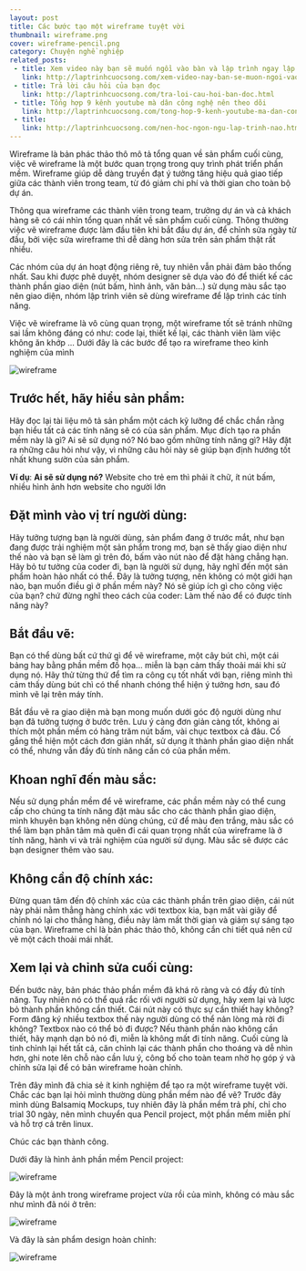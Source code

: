 ```yaml
---
layout: post
title: Các bước tạo một wireframe tuyệt vời
thumbnail: wireframe.png
cover: wireframe-pencil.png
category: Chuyện nghề nghiệp
related_posts:
 - title: Xem video này bạn sẽ muốn ngồi vào bàn và lập trình ngay lập tức
   link: http://laptrinhcuocsong.com/xem-video-nay-ban-se-muon-ngoi-vao-va-lap-trinh-ngay-lap-tuc.html
 - title: Trả lời câu hỏi của bạn đọc
   link: http://laptrinhcuocsong.com/tra-loi-cau-hoi-ban-doc.html
 - title: Tổng hợp 9 kênh youtube mà dân công nghệ nên theo dõi
   link: http://laptrinhcuocsong.com/tong-hop-9-kenh-youtube-ma-dan-cong-nghe-nen-theo-doi.html
 - title:
   link: http://laptrinhcuocsong.com/nen-hoc-ngon-ngu-lap-trinh-nao.html
---
```

Wireframe là bản phác thảo thô mô tả tổng quan về sản phẩm cuối cùng, việc vẽ wireframe là một bước quan trọng trong quy trình phát triển phần mềm. Wireframe giúp dễ dàng truyền đạt ý tưởng tăng hiệu quả giao tiếp giữa các thành viên trong team, từ đó giảm chi phí và thời gian cho toàn bộ dự án.

Thông qua wireframe các thành viên trong team, trưởng dự án và cả khách hàng sẽ có cái nhìn tổng quan nhất về sản phẩm cuối cùng. Thông thường việc vẽ wireframe được làm đầu tiên khi bắt đầu dự án, để chỉnh sửa ngày từ đầu, bởi việc sửa wireframe thì dễ dàng hơn sửa trên sản phẩm thật rất nhiều.

Các nhóm của dự án hoạt động riêng rẽ, tuy nhiên vẫn phải đảm bảo thống nhất. Sau khi được phê duyệt, nhóm designer sẽ dựa vào đó để thiết kế các thành phần giao diện (nút bấm, hình ảnh, văn bản...) sử dụng màu sắc tạo nên giao diện, nhóm lập trình viên sẽ dùng wireframe để lập trình các tính năng.

Việc vẽ wireframe là vô cùng quan trọng, một wireframe tốt sẽ tránh những sai lầm không đáng có như: code lại, thiết kế lại, các thành viên làm việc không ăn khớp ... Dưới đây là các bước để tạo ra wireframe theo kinh nghiệm của mình

![wireframe](images/wireframe-pencil.png)

## Trước hết, hãy hiểu sản phẩm:

Hãy đọc lại tài liệu mô tả sản phẩm một cách kỹ lưỡng để chắc chắn rằng bạn hiểu tất cả các tính năng sẽ có của sản phẩm. Mục đích tạo ra phần mềm này là gì? Ai sẽ sử dụng nó? Nó bao gồm những tính năng gì? Hãy đặt ra những câu hỏi như vậy, vì những câu hỏi này sẽ giúp bạn định hướng tốt nhất khung sườn của sản phẩm.

**Ví dụ**:
**Ai sẽ sử dụng nó?** Website cho trẻ em thì phải ít chữ, ít nút bấm, nhiều hình ảnh hơn website cho người lớn

## Đặt mình vào vị trí người dùng:

Hãy tưởng tượng bạn là người dùng, sản phẩm đang ở trước mắt, như bạn đang được trải nghiệm một sản phẩm trong mơ, bạn sẽ thấy giao diện như thế nào và bạn sẽ làm gì trên đó, bấm vào nút nào để đặt hàng chẳng hạn. Hãy bỏ tư tưởng của coder đi, bạn là người sử dụng, hãy nghĩ đến một sản phẩm hoàn hảo nhất có thể. Đây là tưởng tượng, nên không có một giới hạn nào, bạn muốn điều gì ở phần mềm này? Nó sẽ giúp ích gì cho công việc của bạn? chứ đừng nghĩ theo cách của coder: Làm thế nào để có được tính năng này?

## Bắt đầu vẽ:

Bạn có thể dùng bất cứ thứ gì để vẽ wireframe, một cây bút chì, một cái bảng hay bằng phần mềm đồ họa... miễn là bạn cảm thấy thoải mái khi sử dụng nó. Hãy thử từng thứ để tìm ra công cụ tốt nhất với bạn, riêng mình thì cảm thấy dùng bút chì có thể nhanh chóng thể hiện ý tưởng hơn, sau đó mình vẽ lại trên máy tính.

Bắt đầu vẽ ra giao diện mà bạn mong muốn dưới góc độ người dùng như bạn đã tưởng tượng ở bước trên. Lưu ý càng đơn giản càng tốt, không ai thích một phần mềm có hàng trăm nút bấm, vài chục textbox cả đâu. Cố gắng thể hiện một cách đơn giản nhất, sử dụng ít thành phần giao diện nhất có thể, nhưng vẫn đầy đủ tính năng cần có của phần mềm.

## Khoan nghĩ đến màu sắc:

Nếu sử dụng phần mềm để vẽ wireframe, các phần mềm này có thể cung cấp cho chúng ta tính năng đặt màu sắc cho các thành phần giao diện, mình khuyên bạn không nên dùng chúng, cứ để màu đen trắng, màu sắc có thể làm bạn phân tâm mà quên đi cái quan trọng nhất của wireframe là ở tính năng, hành vi và trải nghiệm của người sử dụng. Màu sắc sẽ được các bạn designer thêm vào sau.

## Không cần độ chính xác:

Đừng quan tâm đến độ chính xác của các thành phần trên giao diện, cái nút này phải nằm thẳng hàng chính xác với textbox kia, bạn mất vài giây để chỉnh nó lại cho thẳng hàng, điều này làm mất thời gian và giảm sự sáng tạo của bạn. Wireframe chỉ là bản phác thảo thô, không cần chi tiết quá nên cứ vẽ một cách thoải mái nhất.

## Xem lại và chỉnh sửa cuối cùng:

Đến bước này, bản phác thảo phần mềm đã khá rõ ràng và có đầy đủ tính năng. Tuy nhiên nó có thể quá rắc rối với người sử dụng, hãy xem lại và lược bỏ thành phần không cần thiết. Cái nút này có thực sự cần thiết hay không? Form đăng ký nhiều textbox thế này người dùng có thể nản lòng mà rời đi không? Textbox nào có thể bỏ đi được? Nếu thành phần nào không cần thiết, hãy mạnh dạn bỏ nó đi, miễn là không mất đi tính năng.
Cuối cùng là tinh chỉnh lại hết tất cả, căn chỉnh lại các thành phần cho thoáng và dễ nhìn hơn, ghi note lên chỗ nào cần lưu ý, công bố cho toàn team nhờ họ góp ý và chỉnh sửa lại để có bản wireframe hoàn chỉnh.

Trên đây mình đã chia sẻ ít kinh nghiệm để tạo ra một wireframe tuyệt vời. Chắc các bạn lại hỏi mình thường dùng phần mềm nào để vẽ? Trước đây mình dùng Balsamiq Mockups, tuy nhiên đây là phần mềm trả phí, chỉ cho trial 30 ngày, nên mình chuyển qua Pencil project, một phần mềm miễn phí và hỗ trợ cả trên linux.

Chúc các bạn thành công.

Dưới đây là hình ảnh phần mềm Pencil project:

![wireframe](images/pencil-project-wireframe.png)

Đây là một ảnh trong wireframe project vừa rồi của mình, không có màu sắc như mình đã nói ở trên:

![wireframe](images/wireframe-dang-nhap.png)

Và đây là sản phẩm design hoàn chỉnh:

![wireframe](images/dang-nhap-design.png)
